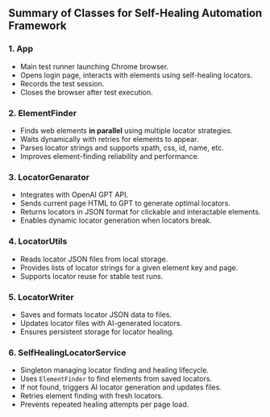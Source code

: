 
## Summary of Classes for Self-Healing Automation Framework

### 1. **App**

* Main test runner launching Chrome browser.
* Opens login page, interacts with elements using self-healing locators.
* Records the test session.
* Closes the browser after test execution.

### 2. **ElementFinder**

* Finds web elements **in parallel** using multiple locator strategies.
* Waits dynamically with retries for elements to appear.
* Parses locator strings and supports xpath, css, id, name, etc.
* Improves element-finding reliability and performance.

### 3. **LocatorGenarator**

* Integrates with OpenAI GPT API.
* Sends current page HTML to GPT to generate optimal locators.
* Returns locators in JSON format for clickable and interactable elements.
* Enables dynamic locator generation when locators break.

### 4. **LocatorUtils**

* Reads locator JSON files from local storage.
* Provides lists of locator strings for a given element key and page.
* Supports locator reuse for stable test runs.

### 5. **LocatorWriter**

* Saves and formats locator JSON data to files.
* Updates locator files with AI-generated locators.
* Ensures persistent storage for locator healing.

### 6. **SelfHealingLocatorService**

* Singleton managing locator finding and healing lifecycle.
* Uses `ElementFinder` to find elements from saved locators.
* If not found, triggers AI locator generation and updates files.
* Retries element finding with fresh locators.
* Prevents repeated healing attempts per page load.

